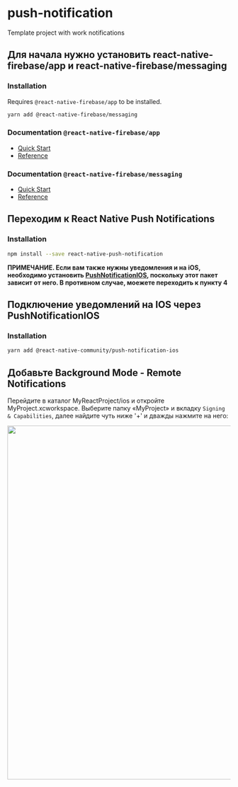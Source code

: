 # push-notification
Template project with work notifications
 
##  Для начала нужно установить react-native-firebase/app и react-native-firebase/messaging

### Installation

Requires `@react-native-firebase/app` to be installed.

```bash
yarn add @react-native-firebase/messaging
```

### Documentation `@react-native-firebase/app`

- [Quick Start](https://rnfirebase.io/app/usage)
- [Reference](https://rnfirebase.io/reference/app)

### Documentation  `@react-native-firebase/messaging`

- [Quick Start](https://rnfirebase.io/messaging/usage)
- [Reference](https://rnfirebase.io/reference/messaging)

## Переходим к React Native Push Notifications

### Installation

```bash
npm install --save react-native-push-notification
```
**ПРИМЕЧАНИЕ. Если вам также нужны уведомления и на iOS, необходимо установить [PushNotificationIOS](https://github.com/react-native-community/react-native-push-notification-ios), поскольку этот пакет зависит от него. В противном случае, моежете переходить к пункту 4**

## Подключение уведомлений на IOS через PushNotificationIOS

  ### Installation

  ```bash
  yarn add @react-native-community/push-notification-ios
  ```
  ## Добавьте Background Mode - Remote Notifications

  Перейдите в каталог MyReactProject/ios и откройте MyProject.xcworkspace. Выберите папку «MyProject» и вкладку `Signing & Capabilities`, далее найдите чуть ниже '+' и дважды нажмите на него: 

<p align="center">
    <img width="800px" src="https://i.ibb.co/mJ8KHgR/Screenshot-2020-08-20-at-20-46-53.png"><br/>
</p>
